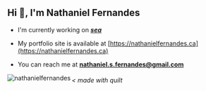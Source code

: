 <p align="left"> 
<!-- <img src="https://komarev.com/ghpvc/?username=nathanielfernandes&label=Profile%20views&color=0e75b6&style=flat" alt="nathanielfernandes" /> -->

## Hi 👋, I'm Nathaniel Fernandes
<!-- <h3 align="center">thinks in python, codes in anything 🧑🏾‍🚀</h3> -->
</p>

- I'm currently working on [***sea***](https://github.com/nathanielfernandes/sea)

- My portfolio site is available at [https://nathanielfernandes.ca](https://nathanielfernandes.ca)

- You can reach me at **nathaniel.s.fernandes@gmail.com**

<!-- - 🤝 I’m looking for help with my [discord bot](https://github.com/nathanielfernandes/HamoodBot) -->


<!-- <h3 align="left">Languages and Tools:</h3> -->
<img align="left" src="https://stars.ncp.nathanferns.xyz/nathanielfernandes/image?threshold=0.2" alt="nathanielfernandes" />

###### < made with quilt

<!-- <p>&nbsp;<img align="center" src="https://github-readme-stats.vercel.app/api?username=nathanielfernandes&show_icons=true&locale=en" alt="nathanielfernandes" /></p> -->

<!-- <h3 align="left">Project Gallery:</h3>

[**Rustacean-Tracing**](https://github.com/nathanielfernandes/Rustacean-Tracing)
<a href="https://github.com/nathanielfernandes/Rustacean-Tracing">
<img src="./images/finalrender.png">
</a>

[**nathan-ide**](https://github.com/nathanielfernandes/nathan-ide)
<a href="https://github.com/nathanielfernandes/nathan-ide">
<img src="https://cdn.discordapp.com/attachments/792686378366009354/898395105558417418/unknown.png" >
</a>

[**HamoodBot**](https://github.com/nathanielfernandes/HamoodBot)
<a href="https://github.com/nathanielfernandes/HamoodBot">
<img src="https://cdn.discordapp.com/attachments/829072008733261834/912884343008006174/unknown.png" >
</a> -->
